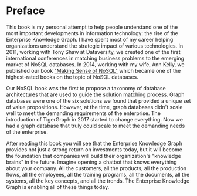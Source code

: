 # Preface

This book is my personal attempt to help people understand one of the most important developments in information technology: the rise of the Enterprise Knowledge Graph.  I have spent most of my career helping organizations understand the strategic impact of various technologies.  In 2011, working with Tony Shaw at Dataversity, we created one of the first international conferences in matching business problems to the emerging market of NoSQL databases.  In 2014, working with my wife, Ann Kelly, we published our book ["Making Sense of NoSQL"](https://www.manning.com/books/making-sense-of-nosql) which became one of the highest-rated books on the topic of NoSQL databases.

Our NoSQL book was the first to propose a taxonomy of database architectures that are used to guide the solution matching process.  Graph databases were one of the six solutions we found that provided a unique set of value propositions.  However, at the time, graph databases didn't scale well to meet the demanding requirements of the enterprise.  The introduction of TigerGraph in 2017 started to change everything.  Now we had a graph database that truly could scale to meet the demanding needs of the enterprise.

After reading this book you will see that the Enterprise Knowledge Graph provides not just a strong return on investments today, but it will become the foundation that companies will build their organization's "knowledge brains" in the future.  Imagine opening a chatbot that knows everything about your company. All the customers, all the products, all the production flows, all the employees, all the training programs, all the documents, all the systems, all the key concepts, and all the trends.  The Enterprise Knowledge Graph is enabling all of these things today.

